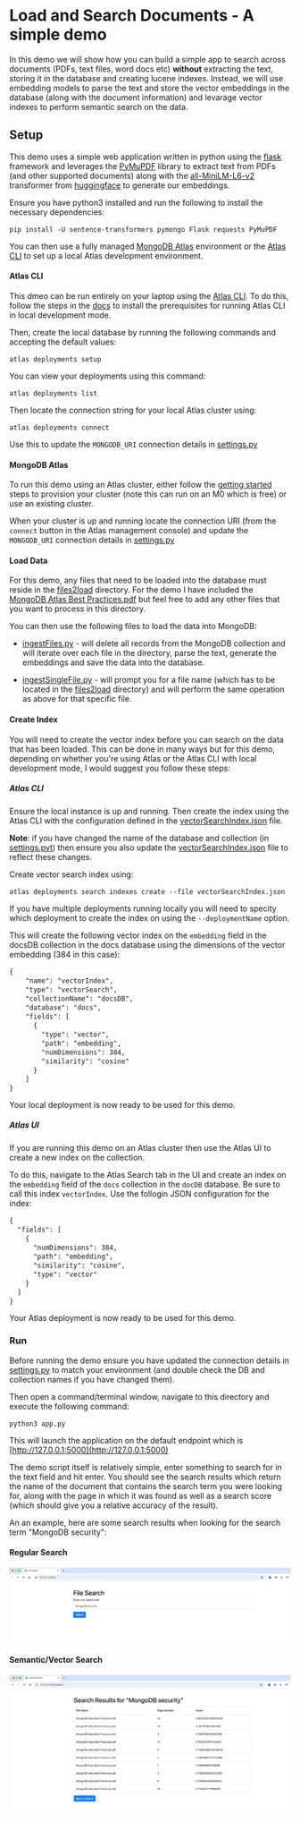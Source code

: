 
# Load and Search Documents - A simple demo
In this demo we will show how you can build a simple app to search across documents (PDFs, text files, word docs etc) **without** extracting the text, storing it in the database and creating lucene indexes. Instead, we will use embedding models to parse the text and store the vector embeddings in the database (along with the document information) and levarage vector indexes to perform semantic search on the data.

## Setup
This demo uses a simple web application written in python using the [flask](https://flask.palletsprojects.com/en/3.0.x/) framework and leverages the [PyMuPDF](https://pypi.org/project/PyMuPDF/) library to extract text from PDFs (and other supported documents) along with the [all-MiniLM-L6-v2](https://huggingface.co/sentence-transformers/all-MiniLM-L6-v2) transformer from [huggingface](https://huggingface.co) to generate our embeddings. 

Ensure you have python3 installed and run the following to install the necessary dependencies:

```
pip install -U sentence-transformers pymongo Flask requests PyMuPDF
```

You can then use a fully managed [MongoDB Atlas](https://www.mongodb.com/docs/atlas/) environment or the [Atlas CLI](https://www.mongodb.com/docs/atlas/cli/stable/) to set up a local Atlas development environment.

#### Atlas CLI
This dmeo can be run entirely on your laptop using the [Atlas CLI](https://www.mongodb.com/docs/atlas/cli/stable/). To do this, follow the steps in the [docs](https://www.mongodb.com/docs/atlas/cli/stable/atlas-cli-deploy-local/) to install the prerequisites for running Atlas CLI in local development mode.

Then, create the local database by running the following commands and accepting the default values:

```
atlas deployments setup
```

You can view your deployments using this command:

```
atlas deployments list
```

Then locate the connection string for your local Atlas cluster using:
```
atlas deployments connect
```

Use this to update the `MONGODB_URI` connection details in [settings.py](settings.py)

#### MongoDB Atlas
To run this demo using an Atlas cluster, either follow the [getting started](https://www.mongodb.com/docs/atlas/getting-started/) steps to provision your cluster (note this can run on an M0 which is free) or use an existing cluster.

When your cluster is up and running locate the connection URI (from the `connect` button in the Atlas management console) and update the `MONGODB_URI` connection details in [settings.py](settings.py)

#### Load Data
For this demo, any files that need to be loaded into the database must reside in the [files2load](files2load) directory. For the demo I have included the [MongoDB Atlas Best Practices.pdf](<MongoDB Atlas Best Practices.pdf>) but feel free to add any other files that you want to process in this directory.

You can then use the following files to load the data into MongoDB:

- [ingestFiles.py](ingestFiles.py) - will delete all records from the MongoDB collection and will iterate over each file in the directory, parse the text, generate the embeddings and save the data into the database.

- [ingestSingleFile.py](ingestSingleFile.py) - will prompt you for a file name (which has to be located in the [files2load](files2load) directory) and will perform the same operation as above for that specific file.

#### Create Index
You will need to create the vector index before you can search on the data that has been loaded. This can be done in many ways but for this demo, depending on whether you're using Atlas or the Atlas CLI with local development mode, I would suggest you follow these steps:

##### Atlas CLI
Ensure the local instance is up and running. Then create the index using the Atlas CLI with the configuration defined in the [vectorSearchIndex.json](vectorSearchIndex.json) file.

**Note**: if you have changed the name of the database and collection (in [settings.pyt](settings.py)) then ensure you also update the [vectorSearchIndex.json](vectorSearchIndex.json) file to reflect these changes.

Create vector search index using:

```
atlas deployments search indexes create --file vectorSearchIndex.json
```

If you have multiple deployments running locally you will need to specity which deployment to create the index on using the `--deploymentName` option.

This will create the following vector index on the `embedding` field in the docsDB collection in the docs database using the dimensions of the vector embedding (384 in this case):

```
{
    "name": "vectorIndex",
    "type": "vectorSearch",
    "collectionName": "docsDB",
    "database": "docs",
    "fields": [
      {
        "type": "vector",
        "path": "embedding",
        "numDimensions": 384,
        "similarity": "cosine"
      }
    ]
}
```

Your local deployment is now ready to be used for this demo.

##### Atlas UI
If you are running this demo on an Atlas cluster then use the Atlas UI to create a new index on the collection.


To do this, navigate to the Atlas Search tab in the UI and create an index on the `embedding` field of the `docs` collection in the `docDB` database. Be sure to call this index `vectorIndex`. Use the follogin JSON configuration for the index:


```
{
  "fields": [
    {
      "numDimensions": 384,
      "path": "embedding",
      "similarity": "cosine",
      "type": "vector"
    }
  ]
}
```

Your Atlas deployment is now ready to be used for this demo.


### Run
Before running the demo ensure you have updated the connection details in [settings.py](settings.py) to match your environment (and double check the DB and collection names if you have changed them).

Then open a command/terminal window, navigate to this directory and execute the following command:

```
python3 app.py
```

This will launch the application on the default endpoint which is [http://127.0.0.1:5000](http://127.0.0.1:5000)


The demo script itself is relatively simple, enter something to search for in the text field and hit enter. You should see the search results which return the name of the document that contains the search term you were looking for, along with the page in which it was found as well as a search score (which should give you a relative accuracy of the result).

An an example, here are some search results when looking for the search term "MongoDB security":

#### Regular Search
![alt text](./images/searchText.png)
#### Semantic/Vector Search
![alt text](./images/searchResults.png)